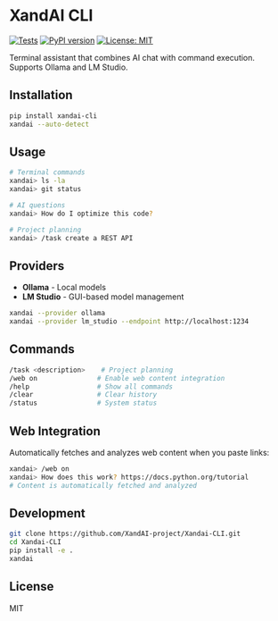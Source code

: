 # XandAI CLI

[![Tests](https://github.com/XandAI-project/Xandai-CLI/actions/workflows/test.yml/badge.svg)](https://github.com/XandAI-project/Xandai-CLI/actions/workflows/test.yml)
[![PyPI version](https://img.shields.io/pypi/v/xandai-cli.svg)](https://pypi.org/project/xandai-cli/)
[![License: MIT](https://img.shields.io/badge/License-MIT-yellow.svg)](https://opensource.org/licenses/MIT)

Terminal assistant that combines AI chat with command execution. Supports Ollama and LM Studio.

## Installation

```bash
pip install xandai-cli
xandai --auto-detect
```

## Usage

```bash
# Terminal commands
xandai> ls -la
xandai> git status

# AI questions  
xandai> How do I optimize this code?

# Project planning
xandai> /task create a REST API
```

## Providers

- **Ollama** - Local models
- **LM Studio** - GUI-based model management

```bash
xandai --provider ollama
xandai --provider lm_studio --endpoint http://localhost:1234
```

## Commands

```bash
/task <description>    # Project planning
/web on               # Enable web content integration
/help                 # Show all commands
/clear                # Clear history
/status               # System status
```

## Web Integration

Automatically fetches and analyzes web content when you paste links:

```bash
xandai> /web on
xandai> How does this work? https://docs.python.org/tutorial
# Content is automatically fetched and analyzed
```

## Development

```bash
git clone https://github.com/XandAI-project/Xandai-CLI.git
cd Xandai-CLI
pip install -e .
xandai
```

## License

MIT
